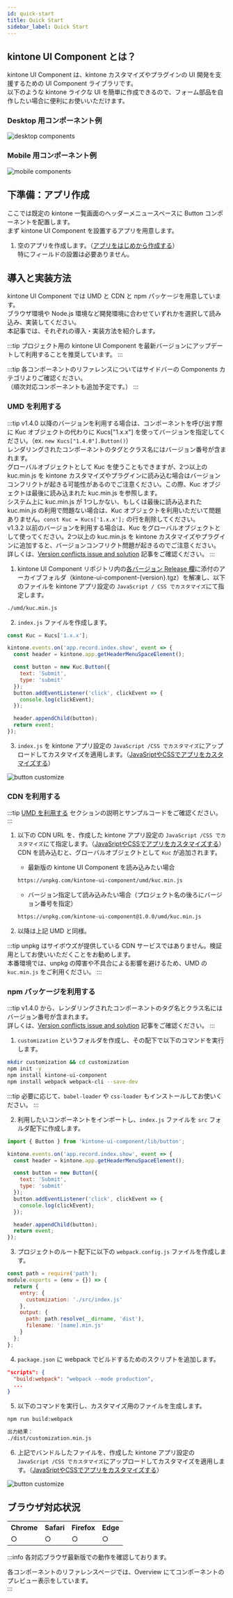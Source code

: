 ```yaml
---
id: quick-start
title: Quick Start
sidebar_label: Quick Start
---
```


## kintone UI Component とは？

kintone UI Component は、kintone カスタマイズやプラグインの UI 開発を支援するための UI Component ライブラリです。<br/>
以下のような kintone ライクな UI を簡単に作成できるので、フォーム部品を自作したい場合に便利にお使いいただけます。

### Desktop 用コンポーネント例

![desktop components](/img/desktop_components.png)

### Mobile 用コンポーネント例

![mobile components](/img/mobile_components.png)

## 下準備：アプリ作成

ここでは既定の kintone 一覧画面のヘッダーメニュースペースに Button コンポーネントを配置します。<br/>
まず kintone UI Component を設置するアプリを用意します。

1. 空のアプリを作成します。（[アプリをはじめから作成する](https://jp.cybozu.help/k/ja/user/create_app/tutorial.html)）<br/>
特にフィールドの設置は必要ありません。

## 導入と実装方法

kintone UI Component では UMD と CDN と npm パッケージを用意しています。<br/>
ブラウザ環境や Node.js 環境など開発環境に合わせていずれかを選択して読み込み、実装してください。<br/>
本記事では、それぞれの導入・実装方法を紹介します。

:::tip
プロジェクト用の kintone UI Component を最新バージョンにアップデートして利用することを推奨しています。
:::

:::tip
各コンポーネントのリファレンスについてはサイドバーの Components カテゴリよりご確認ください。<br/>
（順次対応コンポーネントも追加予定です。）
:::

### UMD を利用する

:::tip
v1.4.0 以降のバージョンを利用する場合は、コンポーネントを呼び出す際に Kuc オブジェクトの代わりに Kucs["1.x.x"] を使ってバージョンを指定してください。（ex. `new Kucs["1.4.0"].Button()`）<br/>
レンダリングされたコンポーネントのタグとクラス名にはバージョン番号が含まれます。<br/>
グローバルオブジェクトとして Kuc を使うこともできますが、2つ以上の kuc.min.js を kintone カスタマイズやプラグインに読み込む場合はバージョンコンフリクトが起きる可能性があるのでご注意ください。この際、Kuc オブジェクトは最後に読み込まれた kuc.min.js を参照します。<br/>
システム上に kuc.min.js が 1つしかない、もしくは最後に読み込まれた kuc.min.js の利用で問題ない場合は、Kuc オブジェクトを利用いただいて問題ありません。`const Kuc = Kucs['1.x.x'];` の行を削除してください。<br/>
v1.3.2 以前のバージョンを利用する場合は、Kuc をグローバルオブジェクトとして使ってください。2つ以上の kuc.min.js を kintone カスタマイズやプラグインに追加すると、バージョンコンフリクト問題が起きるのでご注意ください。
詳しくは、[Version conflicts issue and solution](../guides/version-conflicts-issue-solution) 記事をご確認ください。
:::

1. kintone UI Component リポジトリ内の[各バージョン Release 欄](https://github.com/kintone-labs/kintone-ui-component/releases)に添付のアーカイブフォルダ（kintone-ui-component-{version}.tgz）を解凍し、以下のファイルを kintone アプリ設定の `JavaScript / CSS でカスタマイズ`にて指定します。

```bash
./umd/kuc.min.js
```

2. `index.js` ファイルを作成します。

```javascript
const Kuc = Kucs['1.x.x'];

kintone.events.on('app.record.index.show', event => {
  const header = kintone.app.getHeaderMenuSpaceElement();

  const button = new Kuc.Button({
    text: 'Submit',
    type: 'submit'
  });
  button.addEventListener('click', clickEvent => {
    console.log(clickEvent);
  });

  header.appendChild(button);
  return event;
});
```

3. `index.js` を kintone アプリ設定の `JavaScript /CSS でカスタマイズ`にアップロードしてカスタマイズを適用します。（[JavaSriptやCSSでアプリをカスタマイズする](https://jp.cybozu.help/k/ja/user/app_settings/js_customize.html)）

![button customize](/img/button_customize.png)

### CDN を利用する
:::tip
[UMD を利用する](#umd-を利用する) セクションの説明とサンプルコードをご確認ください。
:::

1. 以下の CDN URL を、作成した kintone アプリ設定の `JavaScript /CSS でカスタマイズ`にて指定します。（[JavaSriptやCSSでアプリをカスタマイズする](https://get.kintone.help/k/ja/user/app_settings/js_customize.html)）<br/>
CDN を読み込むと、グローバルオブジェクトとして `Kuc` が追加されます。

   - 最新版の kintone UI Component を読み込みたい場合
    ```bash
    https://unpkg.com/kintone-ui-component/umd/kuc.min.js
    ```

   - バージョン指定して読み込みたい場合（プロジェクト名の後ろにバージョン番号を指定）
    ```bash
    https://unpkg.com/kintone-ui-component@1.0.0/umd/kuc.min.js
    ```

2. 以降は上記 UMD と同様。

:::tip
unpkg はサイボウズが提供している CDN サービスではありません。検証用としてお使いいただくことをお勧めします。<br/>
本番環境では、unpkg の障害や不具合による影響を避けるため、UMD の `kuc.min.js` をご利用ください。
:::

### npm パッケージを利用する

:::tip
v1.4.0 から、レンダリングされたコンポーネントのタグ名とクラス名にはバージョン番号が含まれます。<br/>
詳しくは、[Version conflicts issue and solution](../guides/version-conflicts-issue-solution) 記事をご確認ください。
:::

1. `customization` というフォルダを作成し、その配下で以下のコマンドを実行します。

```bash
mkdir customization && cd customization
npm init -y
npm install kintone-ui-component
npm install webpack webpack-cli --save-dev
```

:::tip
必要に応じて、`babel-loader` や `css-loader` もインストールしてお使いください。
:::

2. 利用したいコンポーネントをインポートし、`index.js` ファイルを `src` フォルダ配下に作成します。

```js
import { Button } from 'kintone-ui-component/lib/button';

kintone.events.on('app.record.index.show', event => {
  const header = kintone.app.getHeaderMenuSpaceElement();

  const button = new Button({
    text: 'Submit',
    type: 'submit'
  });
  button.addEventListener('click', clickEvent => {
    console.log(clickEvent);
  });

  header.appendChild(button);
  return event;
});
```
3. プロジェクトのルート配下に以下の `webpack.config.js` ファイルを作成します。

```js
const path = require('path');
module.exports = (env = {}) => {
  return {
    entry: {
      customization: './src/index.js'
    },
    output: {
      path: path.resolve(__dirname, 'dist'),
      filename: '[name].min.js'
    }
  };
};
```

4. `package.json` に webpack でビルドするためのスクリプトを追加します。

```json
"scripts": {
  "build:webpack": "webpack --mode production",
  ...
}
```

5. 以下のコマンドを実行し、カスタマイズ用のファイルを生成します。

```bash
npm run build:webpack
```

```bash
出力結果：
./dist/customization.min.js
```

6. 上記でバンドルしたファイルを、作成した kintone アプリ設定の `JavaScript /CSS でカスタマイズ`にアップロードしてカスタマイズを適用します。（[JavaSriptやCSSでアプリをカスタマイズする](https://jp.cybozu.help/k/ja/user/app_settings/js_customize.html)）

![button customize](/img/button_customize.png)

## ブラウザ対応状況

<table>
  <tbody>
    <tr>
      <th>Chrome</th>
      <th>Safari</th>
      <th>Firefox</th>
      <th>Edge</th>
    </tr>
    <tr>
      <td>○</td>
      <td>○</td>
      <td>○</td>
      <td>○</td>
    </tr>
  </tbody>
</table>

:::info
各対応ブラウザ最新版での動作を確認しております。

各コンポーネントのリファレンスページでは、Overview にてコンポーネントのプレビュー表示をしています。<br/>
:::
